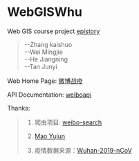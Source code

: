 # WebGISWhu
Web GIS course project [epistory](https://github.com/DeadPoetSpoon/epistory)
>--Zhang kaishuo <br>
>       --Wei Mingjie <br>
>       --He Jiangning <br>
>       --Tan Junyi<br>

Web Home Page: [微博战疫](http://epistory.deadpoetspoon.xyz)

API Documentation: [weiboapi](https://documenter.getpostman.com/view/11433628/SztK1jaN?version=latest)

Thanks:

> 1. 爬虫项目: [weibo-search](https://github.com/dataabc/weibo-search)
>
> 2. [Mao Yujun](https://github.com/YujunMao)
>
> 3. 疫情数据来源：[Wuhan-2019-nCoV](https://github.com/canghailan/Wuhan-2019-nCoV)

